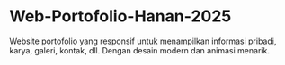# Web-Portofolio-Hanan-2025
Website portofolio yang responsif untuk menampilkan informasi pribadi, karya, galeri, kontak, dll. Dengan desain modern dan animasi menarik.

